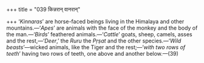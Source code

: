+++
title = "039 किन्नरान् वानरान्"

+++
‘*Kinnaras*’ are horse-faced beings living in the Himalaya and other
mountains.—‘*Apes*’ are animals with the face of the monkey and the body
of the man.—‘*Birds*’ feathered animals.—‘*Cattle*’ goats, sheep,
camels, asses and the rest,—‘*Deer*,’ the *Ruru* the *Pṛṣat* and the
other species.—‘*Wild beasts*’—wicked animals, like the Tiger and the
rest;—‘*with two rows of teeth*’ having two rows of teeth, one above and
another below.—(39)
